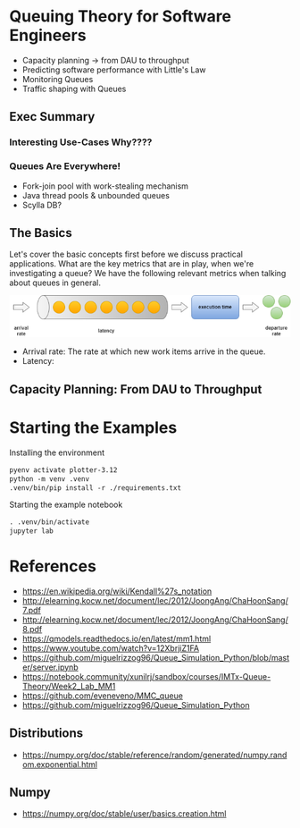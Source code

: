 # Queuing Theory for Software Engineers

- Capacity planning -> from DAU to throughput
- Predicting software performance with Little's Law
- Monitoring Queues
- Traffic shaping with Queues

## Exec Summary
### Interesting Use-Cases Why????

### Queues Are Everywhere!
- Fork-join pool with work-stealing mechanism
- Java thread pools & unbounded queues
- Scylla DB?

## The Basics
Let's cover the basic concepts first before we discuss practical applications. What are the key metrics that are in play, when we're investigating a queue? We have the following relevant metrics when talking about queues in general.

![queue](docs/simple-queue.drawio.png)

- Arrival rate: The rate at which new work items arrive in the queue. 
- Latency: 

## Capacity Planning: From DAU to Throughput

# Starting the Examples
Installing the environment
```shell
pyenv activate plotter-3.12
python -m venv .venv
.venv/bin/pip install -r ./requirements.txt
```

Starting the example notebook
```shell
. .venv/bin/activate
jupyter lab
```


# References
- https://en.wikipedia.org/wiki/Kendall%27s_notation
- http://elearning.kocw.net/document/lec/2012/JoongAng/ChaHoonSang/7.pdf
- http://elearning.kocw.net/document/lec/2012/JoongAng/ChaHoonSang/8.pdf
- https://qmodels.readthedocs.io/en/latest/mm1.html
- https://www.youtube.com/watch?v=12XbrjiZ1FA
- https://github.com/miguelrizzog96/Queue_Simulation_Python/blob/master/server.ipynb
- https://notebook.community/xunilrj/sandbox/courses/IMTx-Queue-Theory/Week2_Lab_MM1
- https://github.com/eveneveno/MMC_queue
- https://github.com/miguelrizzog96/Queue_Simulation_Python

## Distributions
- https://numpy.org/doc/stable/reference/random/generated/numpy.random.exponential.html

## Numpy
- https://numpy.org/doc/stable/user/basics.creation.html
